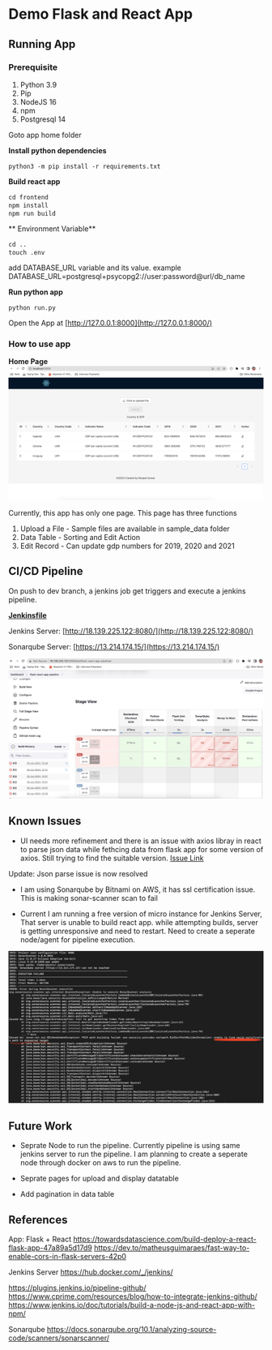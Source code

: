 # Demo Flask and React App

## Running App

### Prerequisite

1. Python 3.9
2. Pip
3. NodeJS 16
4. npm
5. Postgresql 14

Goto app home folder

**Install python dependencies**

```
python3 -m pip install -r requirements.txt
```

**Build react app**

```
cd frontend
npm install
npm run build
```

** Environment Variable**

```
cd ..
touch .env
```

add DATABASE_URL variable and its value.
example
DATABASE_URL=postgresql+psycopg2://user:password@url/db_name

**Run python app**

```
python run.py
```

Open the App at [http://127.0.0.1:8000](http://127.0.0.1:8000/)

### How to use app

**Home Page**
![App UI](assets/app-sample.png)

Currently, this app has only one page. This page has three functions

1. Upload a File - Sample files are available in sample_data folder
2. Data Table - Sorting and Edit Action
3. Edit Record - Can update gdp numbers for 2019, 2020 and 2021

## CI/CD Pipeline

On push to dev branch, a jenkins job get triggers and execute a jenkins pipeline.

**[Jenkinsfile](Jenkinsfile)**

Jenkins Server: [http://18.139.225.122:8080/](http://18.139.225.122:8080/)

Sonarqube Server: [https://13.214.174.15/](https://13.214.174.15/)

![Jenkins UI](assets/jenkins-screen.png)

## Known Issues

* UI needs more refinement and there is an issue with axios libray in react to parse json data while fethcing data from flask app for some version of axios. Still trying to find the suitable version. [ Issue Link](https://github.com/axios/axios/issues/1723)

Update: Json parse issue is now resolved

* I am using Sonarqube by Bitnami on AWS, it has ssl certification issue. This is making sonar-scanner scan to fail

* Current I am running a free version of micro instance for Jenkins Server, That server is unable to build react app. while attempting builds, server is getting unresponsive and need to restart. Need to create a seperate node/agent for pipeline execution.

![spnarqube](assets/sonarqube-fail.png)

## Future Work

* Seprate Node to run the pipeline. Currently pipeline is using same jenkins server to run the pipeline. I am planning to create a seperate node through docker on aws to run the pipeline.

* Seprate pages for upload and display datatable
* Add pagination in data table

## References

App: Flask + React
https://towardsdatascience.com/build-deploy-a-react-flask-app-47a89a5d17d9
https://dev.to/matheusguimaraes/fast-way-to-enable-cors-in-flask-servers-42p0

Jenkins Server
https://hub.docker.com/_/jenkins/

https://plugins.jenkins.io/pipeline-github/
https://www.cprime.com/resources/blog/how-to-integrate-jenkins-github/
https://www.jenkins.io/doc/tutorials/build-a-node-js-and-react-app-with-npm/

Sonarqube
https://docs.sonarqube.org/10.1/analyzing-source-code/scanners/sonarscanner/